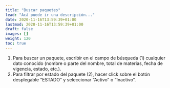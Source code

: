```yaml
---
title: "Buscar paquetes"
lead: "Acá puede ir una descripción..."
date: 2020-11-16T13:59:39+01:00
lastmod: 2020-11-16T13:59:39+01:00
draft: false
images: []
weight: 120
toc: true
---
```


1. Para buscar un paquete, escribir en el campo de búsqueda (1) cualquier dato conocido (nombre o parte del nombre, total de materias, fecha de vigencia, estado, etc.).
2. Para filtrar por estado del paquete (2), hacer click sobre el botón desplegable “ESTADO” y seleccionar “Activo” o “Inactivo”.
